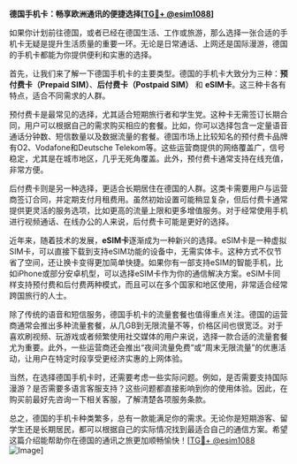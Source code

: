 **德国手机卡：畅享欧洲通讯的便捷选择[[TG💪+ @esim1088](https://t.me/s/esim1088)]**

如果你计划前往德国，或者已经在德国生活、工作或旅游，那么选择一张合适的手机卡无疑是提升生活质量的重要一环。无论是日常通话、上网还是国际漫游，德国的手机卡都能为你提供便利和实惠的选择。

首先，让我们来了解一下德国手机卡的主要类型。德国的手机卡大致分为三种：**预付费卡（Prepaid SIM）**、**后付费卡（Postpaid SIM）** 和 **eSIM卡**。这三种卡各有特点，适合不同需求的人群。

预付费卡是最常见的选择，尤其适合短期旅行者和学生党。这种卡无需签订长期合同，用户可以根据自己的需求购买相应的套餐。比如，你可以选择包含一定量语音通话分钟数、短信数量以及数据流量的套餐。德国市场上比较知名的预付费卡品牌有O2、Vodafone和Deutsche Telekom等。这些运营商提供的网络覆盖广，信号稳定，尤其是在城市地区，几乎无死角覆盖。此外，预付费卡通常支持在线充值，非常方便。

后付费卡则是另一种选择，更适合长期居住在德国的人群。这类卡需要用户与运营商签订合同，并定期支付月租费用。虽然初始设置可能稍显复杂，但后付费卡通常提供更灵活的服务选项，比如更高的流量上限和更多增值服务。对于经常使用手机进行视频通话、在线办公的人来说，后付费卡可能是更好的选择。

近年来，随着技术的发展，**eSIM卡**逐渐成为一种新兴的选择。eSIM卡是一种虚拟SIM卡，可以直接下载到支持eSIM功能的设备中，无需实体卡。这种方式不仅节省了空间，还让换卡变得更加简单快捷。如果你有一部支持eSIM的智能手机，比如iPhone或部分安卓机型，可以选择eSIM卡作为你的通信解决方案。eSIM卡同样支持预付费和后付费两种模式，而且可以在多个国家和地区使用，非常适合经常跨国旅行的人士。

除了传统的语音和短信服务，德国手机卡的流量套餐也值得重点关注。德国的运营商通常会推出多种流量套餐，从几GB到无限流量不等，价格区间也很宽泛。对于喜欢刷视频、玩游戏或者频繁使用社交媒体的用户来说，选择一款合适的流量套餐尤为重要。此外，一些运营商还会推出“夜间流量免费”或“周末无限流量”的优惠活动，让用户在特定时段享受更经济实惠的上网体验。

当然，在选择德国手机卡时，还需要考虑一些实际问题。例如，是否需要支持国际漫游？是否需要多语言客服支持？这些问题都直接影响到你的使用体验。因此，在购买前最好先咨询一下相关客服，了解清楚各项服务条款。

总之，德国的手机卡种类繁多，总有一款能满足你的需求。无论你是短期游客、留学生还是长期居民，都可以根据自己的实际情况找到最适合自己的通信方案。希望这篇介绍能帮助你在德国的通讯之旅更加顺畅愉快！[[TG💪+ @esim1088](https://t.me/s/esim1088) ![Image](https://i.postimg.cc/4NQfJmqS/Snipaste-2025-05-13-00-14-12.png)]